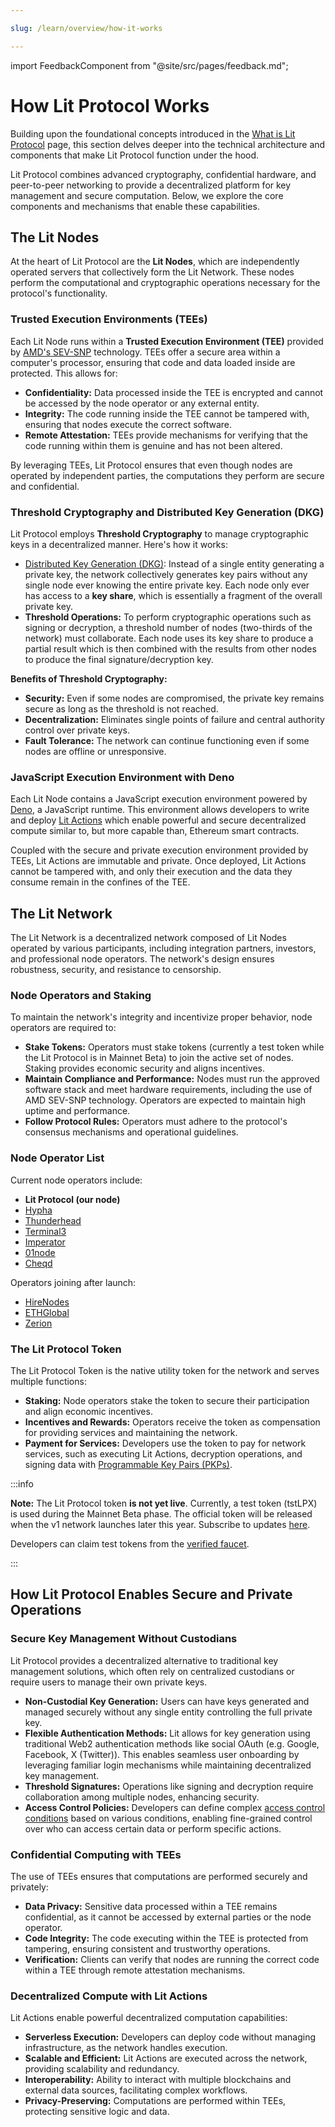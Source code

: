 ```yaml
---

slug: /learn/overview/how-it-works

---
```


import FeedbackComponent from "@site/src/pages/feedback.md";

# How Lit Protocol Works

Building upon the foundational concepts introduced in the [What is Lit Protocol](../what-is-lit) page, this section delves deeper into the technical architecture and components that make Lit Protocol function under the hood.

Lit Protocol combines advanced cryptography, confidential hardware, and peer-to-peer networking to provide a decentralized platform for key management and secure computation. Below, we explore the core components and mechanisms that enable these capabilities.

## The Lit Nodes

At the heart of Lit Protocol are the **Lit Nodes**, which are independently operated servers that collectively form the Lit Network. These nodes perform the computational and cryptographic operations necessary for the protocol's functionality.

### Trusted Execution Environments (TEEs)

Each Lit Node runs within a **Trusted Execution Environment (TEE)** provided by [AMD's SEV-SNP](https://www.amd.com/content/dam/amd/en/documents/epyc-business-docs/solution-briefs/amd-secure-encrypted-virtualization-solution-brief.pdf) technology. TEEs offer a secure area within a computer's processor, ensuring that code and data loaded inside are protected. This allows for:

- **Confidentiality:** Data processed inside the TEE is encrypted and cannot be accessed by the node operator or any external entity.
- **Integrity:** The code running inside the TEE cannot be tampered with, ensuring that nodes execute the correct software.
- **Remote Attestation:** TEEs provide mechanisms for verifying that the code running within them is genuine and has not been altered.

By leveraging TEEs, Lit Protocol ensures that even though nodes are operated by independent parties, the computations they perform are secure and confidential.

### Threshold Cryptography and Distributed Key Generation (DKG)

Lit Protocol employs **Threshold Cryptography** to manage cryptographic keys in a decentralized manner. Here's how it works:

- [Distributed Key Generation (DKG)](https://docs.google.com/document/d/1eaSk6822d4B-bJtMiiGp4n9N4qZPnwWaEZOy-Xs8AK0/edit#heading=h.2q2y8wxw6nj8): Instead of a single entity generating a private key, the network collectively generates key pairs without any single node ever knowing the entire private key. Each node only ever has access to a **key share**, which is essentially a fragment of the overall private key.
- **Threshold Operations:** To perform cryptographic operations such as signing or decryption, a threshold number of nodes (two-thirds of the network) must collaborate. Each node uses its key share to produce a partial result which is then combined with the results from other nodes to produce the final signature/decryption key.

**Benefits of Threshold Cryptography:**

- **Security:** Even if some nodes are compromised, the private key remains secure as long as the threshold is not reached.
- **Decentralization:** Eliminates single points of failure and central authority control over private keys.
- **Fault Tolerance:** The network can continue functioning even if some nodes are offline or unresponsive.

### JavaScript Execution Environment with Deno

Each Lit Node contains a JavaScript execution environment powered by [Deno](https://deno.com/), a JavaScript runtime. This environment allows developers to write and deploy [Lit Actions](../../lit-actions/overview.md) which enable powerful and secure decentralized compute similar to, but more capable than, Ethereum smart contracts.

Coupled with the secure and private execution environment provided by TEEs, Lit Actions are immutable and private. Once deployed, Lit Actions cannot be tampered with, and only their execution and the data they consume remain in the confines of the TEE.

## The Lit Network

The Lit Network is a decentralized network composed of Lit Nodes operated by various participants, including integration partners, investors, and professional node operators. The network's design ensures robustness, security, and resistance to censorship.

### Node Operators and Staking

To maintain the network's integrity and incentivize proper behavior, node operators are required to:

- **Stake Tokens:** Operators must stake tokens (currently a test token while the Lit Protocol is in Mainnet Beta) to join the active set of nodes. Staking provides economic security and aligns incentives.
- **Maintain Compliance and Performance:** Nodes must run the approved software stack and meet hardware requirements, including the use of AMD SEV-SNP technology. Operators are expected to maintain high uptime and performance.
- **Follow Protocol Rules:** Operators must adhere to the protocol's consensus mechanisms and operational guidelines.

### Node Operator List

Current node operators include:

- **Lit Protocol (our node)**
- [Hypha](https://hypha.coop/)
- [Thunderhead](https://thunderhead.xyz/)
- [Terminal3](https://www.terminal3.io/)
- [Imperator](https://www.imperator.co/)
- [01node](https://01node.com/)
- [Cheqd](https://cheqd.io/)

Operators joining after launch:

- [HireNodes](https://hirenodes.io/)
- [ETHGlobal](https://ethglobal.com/)
- [Zerion](https://zerion.io/)

### The Lit Protocol Token

The Lit Protocol Token is the native utility token for the network and serves multiple functions:

- **Staking:** Node operators stake the token to secure their participation and align economic incentives.
- **Incentives and Rewards:** Operators receive the token as compensation for providing services and maintaining the network.
- **Payment for Services:** Developers use the token to pay for network services, such as executing Lit Actions, decryption operations, and signing data with [Programmable Key Pairs (PKPs)](../../signing-data/pkps.md).

:::info

**Note:** The Lit Protocol token **is not yet live**. Currently, a test token (tstLPX) is used during the Mainnet Beta phase. The official token will be released when the v1 network launches later this year. Subscribe to updates [here](https://spark.litprotocol.com/).

Developers can claim test tokens from the [verified faucet](https://chronicle-yellowstone-faucet.getlit.dev/).

:::

## How Lit Protocol Enables Secure and Private Operations

### Secure Key Management Without Custodians

Lit Protocol provides a decentralized alternative to traditional key management solutions, which often rely on centralized custodians or require users to manage their own private keys.

- **Non-Custodial Key Generation:** Users can have keys generated and managed securely without any single entity controlling the full private key.
- **Flexible Authentication Methods:** Lit allows for key generation using traditional Web2 authentication methods like social OAuth (e.g. Google, Facebook, X (Twitter)). This enables seamless user onboarding by leveraging familiar login mechanisms while maintaining decentralized key management.
- **Threshold Signatures:** Operations like signing and decryption require collaboration among multiple nodes, enhancing security.
- **Access Control Policies:** Developers can define complex [access control conditions](../../encryption-access-control/overview.md) based on various conditions, enabling fine-grained control over who can access certain data or perform specific actions.

### Confidential Computing with TEEs

The use of TEEs ensures that computations are performed securely and privately:

- **Data Privacy:** Sensitive data processed within a TEE remains confidential, as it cannot be accessed by external parties or the node operator.
- **Code Integrity:** The code executing within the TEE is protected from tampering, ensuring consistent and trustworthy operations.
- **Verification:** Clients can verify that nodes are running the correct code within a TEE through remote attestation mechanisms.

### Decentralized Compute with Lit Actions

Lit Actions enable powerful decentralized computation capabilities:

- **Serverless Execution:** Developers can deploy code without managing infrastructure, as the network handles execution.
- **Scalable and Efficient:** Lit Actions are executed across the network, providing scalability and redundancy.
- **Interoperability:** Ability to interact with multiple blockchains and external data sources, facilitating complex workflows.
- **Privacy-Preserving:** Computations are performed within TEEs, protecting sensitive logic and data.

<FeedbackComponent/>
